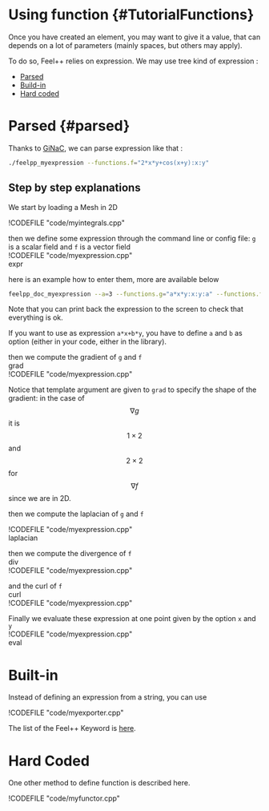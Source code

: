 Using function {#TutorialFunctions}
=====================



Once you  have created an element, you may want to give it a value, that can depends on a lot of parameters (mainly spaces, but others may apply).

To do so, Feel++ relies on expression.
We may use tree kind of expression :

- [Parsed](#parsed)
- [Build-in](#build-in)
- [Hard coded](#hc)


# Parsed {#parsed}

Thanks to [GiNaC](http://www.ginac.de), we can parse expression like that :
```sh
./feelpp_myexpression --functions.f="2*x*y+cos(x+y):x:y"
```

Step by step explanations
------------

We start by loading a Mesh in 2D

!CODEFILE "code/myintegrals.cpp"

then we define some expression through the command line or config file: `g`  is a scalar field and `f`  is a vector field   
!CODEFILE "code/myexpression.cpp"   
expr

here is an example how to enter them, more are available below
```bash
feelpp_doc_myexpression --a=3 --functions.g="a*x*y:x:y:a" --functions.f="{sin(pi*x),cos(pi*y)}:x:y"
```

Note that you can print back the expression to the screen to check that everything is ok.

If you want to use as expression `a*x+b*y`, you have to define `a` and `b` as option (either in your code, either in the library).

then we compute the gradient of `g`  and `f`   
grad   
!CODEFILE "code/myexpression.cpp" 

Notice that template argument are given to `grad`  to specify the shape of the
gradient: in the case of $$\nabla g$$ it is $$1\times2$$ and  $$2\times 2$$ for $$\nabla f$$ since we are in 2D.

then we compute the laplacian of `g`  and `f`   

!CODEFILE "code/myexpression.cpp"   
laplacian

then we compute the divergence of `f`   
div   
!CODEFILE "code/myexpression.cpp" 

and the curl of `f`   
curl   
!CODEFILE "code/myexpression.cpp" 

Finally we evaluate these expression at one point given by the option `x`  and `y`   
!CODEFILE "code/myexpression.cpp"   
eval

# Built-in

Instead of defining an expression from a string, you can use

!CODEFILE "code/myexporter.cpp"

The list of the Feel++ Keyword is [here](Keywords.html).

# Hard Coded

One other method to define function is described here.

!CODEFILE "code/myfunctor.cpp"
